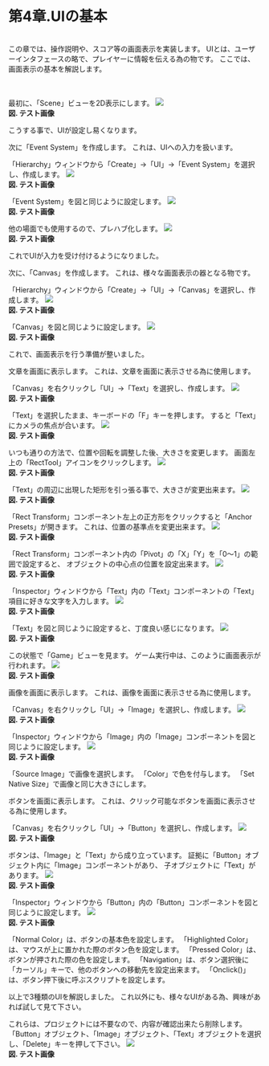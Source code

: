 # 第4章.UIの基本
<br>
この章では、操作説明や、スコア等の画面表示を実装します。
UIとは、ユーザーインタフェースの略で、プレイヤーに情報を伝える為の物です。
ここでは、画面表示の基本を解説します。
<br>
<br>
<br>



最初に、「Scene」ビューを2D表示にします。
![](/Graphics/Test/Test.jpg)  
**図. テスト画像**
<br>


こうする事で、UIが設定し易くなります。



次に「Event System」を作成します。
これは、UIへの入力を扱います。

「Hierarchy」ウィンドウから「Create」→「UI」→「Event System」を選択し、作成します。
![](/Graphics/Test/Test.jpg)  
**図. テスト画像**
<br>


「Event System」を図と同じように設定します。
![](/Graphics/Test/Test.jpg)  
**図. テスト画像**
<br>


他の場面でも使用するので、プレハブ化します。
![](/Graphics/Test/Test.jpg)  
**図. テスト画像**
<br>


これでUIが入力を受け付けるようになりました。



次に、「Canvas」を作成します。
これは、様々な画面表示の器となる物です。

「Hierarchy」ウィンドウから「Create」→「UI」→「Canvas」を選択し、作成します。
![](/Graphics/Test/Test.jpg)  
**図. テスト画像**
<br>


「Canvas」を図と同じように設定します。
![](/Graphics/Test/Test.jpg)  
**図. テスト画像**
<br>


これで、画面表示を行う準備が整いました。



文章を画面に表示します。
これは、文章を画面に表示させる為に使用します。

「Canvas」を右クリックし「UI」→「Text」を選択し、作成します。
![](/Graphics/Test/Test.jpg)  
**図. テスト画像**
<br>


「Text」を選択したまま、キーボードの「F」キーを押します。
すると「Text」にカメラの焦点が合います。
![](/Graphics/Test/Test.jpg)  
**図. テスト画像**
<br>


いつも通りの方法で、位置や回転を調整した後、大きさを変更します。
画面左上の「RectTool」アイコンをクリックします。
![](/Graphics/Test/Test.jpg)  
**図. テスト画像**
<br>


「Text」の周辺に出現した矩形を引っ張る事で、大きさが変更出来ます。
![](/Graphics/Test/Test.jpg)  
**図. テスト画像**
<br>


「Rect Transform」コンポーネント左上の正方形をクリックすると「Anchor Presets」が開きます。
これは、位置の基準点を変更出来ます。
![](/Graphics/Test/Test.jpg)  
**図. テスト画像**
<br>


「Rect Transform」コンポーネント内の「Pivot」の「X」「Y」を「0～1」の範囲で設定すると、
オブジェクトの中心点の位置を設定出来ます。
![](/Graphics/Test/Test.jpg)  
**図. テスト画像**
<br>


「Inspector」ウィンドウから「Text」内の「Text」コンポーネントの「Text」項目に好きな文字を入力します。
![](/Graphics/Test/Test.jpg)  
**図. テスト画像**
<br>


「Text」を図と同じように設定すると、丁度良い感じになります。
![](/Graphics/Test/Test.jpg)  
**図. テスト画像**
<br>


この状態で「Game」ビューを見ます。
ゲーム実行中は、このように画面表示が行われます。
![](/Graphics/Test/Test.jpg)  
**図. テスト画像**
<br>



画像を画面に表示します。
これは、画像を画面に表示させる為に使用します。

「Canvas」を右クリックし「UI」→「Image」を選択し、作成します。
![](/Graphics/Test/Test.jpg)  
**図. テスト画像**
<br>


「Inspector」ウィンドウから「Image」内の「Image」コンポーネントを図と同じように設定します。
![](/Graphics/Test/Test.jpg)  
**図. テスト画像**
<br>


「Source Image」で画像を選択します。
「Color」で色を付与します。
「Set Native Size」で画像と同じ大きさにします。



ボタンを画面に表示します。
これは、クリック可能なボタンを画面に表示させる為に使用します。

「Canvas」を右クリックし「UI」→「Button」を選択し、作成します。
![](/Graphics/Test/Test.jpg)  
**図. テスト画像**
<br>


ボタンは、「Image」と「Text」から成り立っています。
証拠に「Button」オブジェクト内に「Image」コンポーネントがあり、
子オブジェクトに「Text」があります。
![](/Graphics/Test/Test.jpg)  
**図. テスト画像**
<br>


「Inspector」ウィンドウから「Button」内の「Button」コンポーネントを図と同じように設定します。
![](/Graphics/Test/Test.jpg)  
**図. テスト画像**
<br>


「Normal Color」は、ボタンの基本色を設定します。
「Highlighted Color」は、マウスが上に置かれた際のボタン色を設定します。
「Pressed Color」は、ボタンが押された際の色を設定します。
「Navigation」は、ボタン選択後に「カーソル」キーで、他のボタンへの移動先を設定出来ます。
「Onclick()」は、ボタン押下後に呼ぶスクリプトを設定します。



以上で3種類のUIを解説しました。
これ以外にも、様々なUIがある為、興味があれば試して見て下さい。



これらは、プロジェクトには不要なので、内容が確認出来たら削除します。
「Button」オブジェクト、「Image」オブジェクト、「Text」オブジェクトを選択し、「Delete」キーを押して下さい。
![](/Graphics/Test/Test.jpg)  
**図. テスト画像**
<br>


